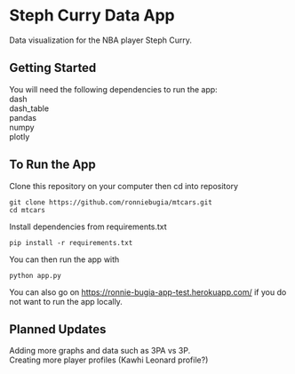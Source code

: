 # Steph Curry Data App
Data visualization for the NBA player Steph Curry.

## Getting Started
You will need the following dependencies to run the app: <br />
dash <br />
dash_table <br />
pandas <br />
numpy <br />
plotly 

## To Run the App
Clone this repository on your computer then cd into repository

```
git clone https://github.com/ronniebugia/mtcars.git
cd mtcars
```

Install dependencies from requirements.txt

```
pip install -r requirements.txt
```

You can then run the app with

```
python app.py
```

You can also go on https://ronnie-bugia-app-test.herokuapp.com/ if you do not want to run the app locally.

## Planned Updates
Adding more graphs and data such as 3PA vs 3P. <br />
Creating more player profiles (Kawhi Leonard profile?) <br />
